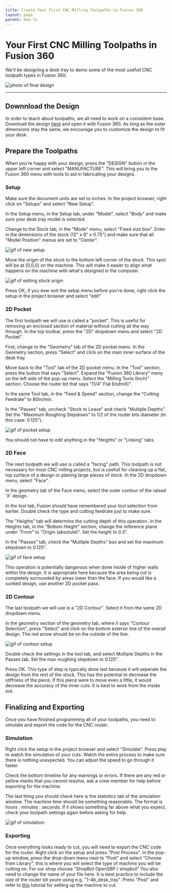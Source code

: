 ```yaml
---
title: Create Your First CNC Milling Toolpaths in Fusion 360
layout: page
parent: How To
---
```


# Your First CNC Milling Toolpaths in Fusion 360

We'll be designing a desk tray to demo some of the most usefull CNC toolpath types in Fusion 360.

![photo of final design](/assets/images/cnc_toolpaths/GIX_Desk_Tray.png)

---

## Downnload the Design

In order to teach about toolpaths, we all need to work on a consistent base. Download the design <a href="/assets/how_to/cnc_tutorial_tray/GIX_Desk_Tray.f3d" download>here</a> and open it with Fusion 360. As long as the outer dimensions stay the same, we encourage you to customize the design to fit your desk.

## Prepare the Toolpaths

When you're happy with your design, press the "DESIGN" button in the upper left corner and select "MANUFACTURE". This will bring you to the Fusion 360 menu with tools to aid in fabricating your designs.

### Setup

Make sure the document units are set to inches.
In the project browser, right click on "Setups" and select "New Setup".

In the Setup menu, in the Setup tab, under "Model", select "Body" and make sure your desk tray model is selected.

Change to the Stock tab, in the "Mode" menu, select "Fixed size box". Enter in the dimensions of the stock (12" x 6" x 0.75") and make sure that all "Model Position" menus are set to "Center".

![gif of new setup](/assets/images/cnc_toolpaths/1-setup.gif)

Move the origin of the stock to the bottom left corner of the stock. This spot will be at (0,0,0) on the machine. This will make it easier to align what happens on the machine with what's designed in the computer.

![gif of setting stock origin](/assets/images/cnc_toolpaths/2-stock-origin.gif)

Press OK, if you ever exit the setup menu before you're done, right click the setup in the project browser and select "edit"

### 2D Pocket

The first toolpath we will use is called a "pocket". This is useful for removing an enclosed section of material without cutting all the way through. In the top toolbar, press the "2D" dropdown menu and select "2D Pocket".

First, change to the "Geometry" tab of the 2D pocket menu. In the Geometry section, press "Select" and click on the main inner surface of the desk tray.

Move back to the "Tool" tab of the 2D pocket menu. In the "Tool" section, press the button that says "Select". Expand the "Fusion 360 Library" meny on the left side of the pop-up menu. Select the "Milling Tools (Inch)" section. Choose the router bit that says "(1/4" Flat Endmill)".

In the same Tool tab, in the "Feed & Speed" section, change the "Cutting Feedrate" to 80in/min.

In the "Passes" tab, uncheck "Stock to Leave" and check "Multiple Depths". Set the "Maximum Roughing Stepdown" to 1/2 of the router bits diameter (in this case: 0.125").

![gif of pocket setup](/assets/images/cnc_toolpaths/3-pocket.gif)

You should not have to edit anything in the "Heights" or "Linking" tabs.

### 2D Face

The next toolpath we will use is called a "facing" path. This toolpath is not necessary for most CNC milling projects, but is usefull for cleaning up a flat, top surface of a design or planing large pieces of stock. In the 2D dropdown menu, select "Face".

In the geometry tab of the Face menu, select the outer contour of the raised 'X' design. 

In the tool tab, Fusion should have remembered your tool selection from earlier. Double check the type and cutting feedrate just to make sure. 

The "Heights" tab will determine the cutting depth of this operation. In the Heights tab, in the "Bottom Hieght" section, change the reference plane under "From" to "Origin (absolute)". Set the height to 0.3".

In the "Passes" tab, check the "Multiple Depths" box and set the maximum stepdown to 0.125".

![gif of face setup](/assets/images/cnc_toolpaths/4-face.gif)

This operation is potentially dangerous when done inside of higher walls within the design. It is appropriate here because the area being cut is completely surrounded by areas lower than the face. If you would like a sunked design, use another 2D pocket pass.

### 2D Contour

The last toolpath we will use is a "2D Contour". Select it from the same 2D dropdown menu. 

In the geometry section of the geometry tab, where it says "Contour Selection", press "Select" and click on the bottom exterior line of the overall design. The red arrow should be on the outside of the line.

![gif of contour setup](/assets/images/cnc_toolpaths/5-contour.gif)

Double check the settings in the tool tab, and select Multiple Depths in the Passes tab. Set the max roughing stepdown to 0.125". 

Press OK. This type of step is typically done last because it will seperate the design from the rest of the stock. This has the potential to decrease the stiffness of the piece. If this piece were to move even a little, it would decrease the accuracy of the inner cuts. It is best to work from the inside out. 

## Finalizing and Exporting

Once you have finished programming all of your toolpaths, you need to simulate and export the code for the CNC router. 

### Simulation

Right click the setup in the project browser and select "Simulate". Press play to watch the simulation of your cuts. Watch the entire process to make sure there is nothing unexpected. You can adjust the speed to go through it faster. 

Check the bottom timeline for any warnings or errors. If there are any red or yellow marks that you cannot resolve, ask a crew member for help before exporting for the machine. 

The last thing you should check here is the statistics tab of the simulation window. The machine time should be something reasonable. The format is hours : minutes : seconds. If it shows something far above what you expect, check your toolpath settings again before asking for help.

![gif of simulation](/assets/images/cnc_toolpaths/6-simulate.gif)

### Exporting

Once everything looks ready to cut, you will need to export the CNC code for the router. Right click on the setup and press "Post Process". 
In the pop-up window, press the drop-down menu next to "Post" and select "Choose from Library", this is where you will select the type of machine you will be cutting on. For our shop choose "ShopBot OpenSBP / shopbot"
You also need to change the name of your file here. It is best practice to include the size of the router bit youre using e.g. "1-4b\_desk\_tray".
Press "Post" and refer to [this](/how_to/cnc_milling_setup.md) tutorial for setting up the machine to cut.

